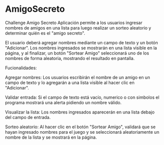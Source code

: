 # AmigoSecreto
Challenge Amigo Secreto
Aplicación permite a los usuarios ingresar nombres de amigos en una lista para luego realizar un sorteo aleatorio y determinar quién es el "amigo secreto".

El usuario deberá agregar nombres mediante un campo de texto y un botón "Adicionar". Los nombres ingresados se mostrarán en una lista visible en la página, y al finalizar, un botón "Sortear Amigo" seleccionará uno de los nombres de forma aleatoria, mostrando el resultado en pantalla.

Fucionalidades:

Agregar nombres: Los usuarios escribirán el nombre de un amigo en un campo de texto y lo agregarán a una lista visible al hacer clic en "Adicionar".

Validar entrada: Si el campo de texto está vacío, numerico o con simbolos el programa mostrará una alerta pidiendo un nombre válido.

Visualizar la lista: Los nombres ingresados aparecerán en una lista debajo del campo de entrada.

Sorteo aleatorio: Al hacer clic en el botón "Sortear Amigo", validará que se hayan ingresado nombres para el juego y se seleccionará aleatoriamente un nombre de la lista y se mostrará en la página.

